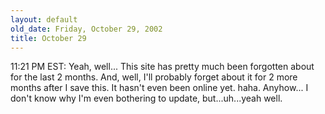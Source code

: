 ```yaml
---
layout: default
old_date: Friday, October 29, 2002
title: October 29
---
```


11:21 PM EST: Yeah, well... This site has pretty much been forgotten about for
the last 2 months. And, well, I'll probably forget about it for 2 more months
after I save this. It hasn't even been online yet. haha. Anyhow... I don't
know why I'm even bothering to update, but...uh...yeah well.
